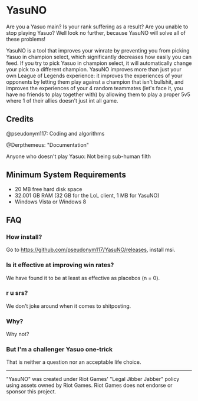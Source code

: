 # YasuNO

Are you a Yasuo main? Is your rank suffering as a result? Are you unable to stop playing Yasuo? Well look no further, because YasuNO will solve all of these problems!

YasuNO is a tool that improves your winrate by preventing you from picking Yasuo in champion select, which significantly decreases how easily you can feed.
If you try to pick Yasuo in champion select, it will automatically change your pick to a different champion.
YasuNO improves more than just your own League of Legends experience: it improves the experiences of your opponents by letting them play against a champion that isn't bullshit, and improves the experiences of your 4 random teammates (let's face it, you have no friends to play together with) by allowing them to play a proper 5v5 where 1 of their allies doesn't just int all game.

## Credits

@pseudonym117: Coding and algorithms

@Derpthemeus: "Documentation"

Anyone who doesn't play Yasuo: Not being sub-human filth

## Minimum System Requirements
- 20 MB free hard disk space
- 32.001 GB RAM (32 GB for the LoL client, 1 MB for YasuNO)
- Windows Vista or Windows 8

## FAQ

### How install?
Go to https://github.com/pseudonym117/YasuNO/releases, install msi.

### Is it effective at improving win rates?
We have found it to be at least as effective as placebos (n = 0).

### r u srs?
We don't joke around when it comes to shitposting.

### Why?
Why not?

### But I'm a challenger Yasuo one-trick
That is neither a question nor an acceptable life choice.

---
"YasuNO" was created under Riot Games' "Legal Jibber Jabber" policy using assets owned by Riot Games. Riot Games does not endorse or sponsor this project.

